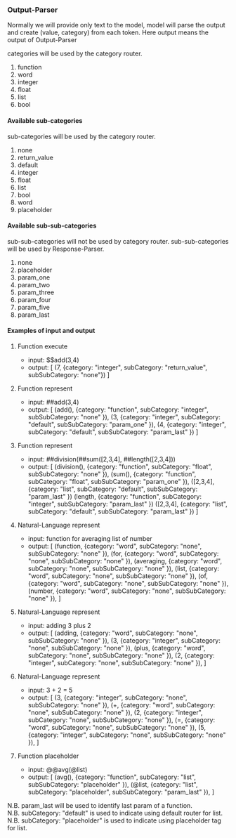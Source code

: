 ### Output-Parser
Normally we will provide only text to the model, 
model will parse the output and create (value, category) from each token.
Here output means the output of Output-Parser

categories will be used by the category router.
1. function
2. word
3. integer
4. float
5. list
6. bool

#### Available sub-categories
sub-categories will be used by the category router.
1. none
2. return_value
3. default
4. integer
5. float
6. list
7. bool
8. word
9. placeholder

#### Available sub-sub-categories
sub-sub-categories will not be used by category router.
sub-sub-categories will be used by Response-Parser.
1. none
2. placeholder
3. param_one
4. param_two
5. param_three
6. param_four
7. param_five
8. param_last

#### Examples of input and output

1. Function execute
   - input: $$add(3,4)
   - output: [
   (7, {category: "integer", subCategory: "return_value", subSubCategory: "none"})
   ]

2. Function represent
   - input: ##add(3,4)
   - output: [
   (add(), {category: "function", subCategory: "integer", subSubCategory: "none" }), 
   (3, {category: "integer", subCategory: "default", subSubCategory: "param_one" }),
   (4, {category: "integer", subCategory: "default", subSubCategory: "param_last" })
   ]

3. Function represent
   - input: ##division(##sum([2,3,4], ##length([2,3,4]))
   - output: [
   (division(), {category: "function", subCategory: "float", subSubCategory: "none" }), 
   (sum(), {category: "function", subCategory: "float", subSubCategory: "param_one" }),
   ([2,3,4], {category: "list", subCategory: "default", subSubCategory: "param_last" })
   (length, {category: "function", subCategory: "integer", subSubCategory: "param_last" })
   ([2,3,4], {category: "list", subCategory: "default", subSubCategory: "param_last" })
   ]

4. Natural-Language represent
   - input: function for averaging list of number
   - output: [
   (function, {category: "word", subCategory: "none", subSubCategory: "none" }), 
   (for, {category: "word", subCategory: "none", subSubCategory: "none" }),
   (averaging, {category: "word", subCategory: "none", subSubCategory: "none" }),
   (list, {category: "word", subCategory: "none", subSubCategory: "none" }),
   (of, {category: "word", subCategory: "none", subSubCategory: "none" }),
   (number, {category: "word", subCategory: "none", subSubCategory: "none" }),
   ]

5. Natural-Language represent
   - input: adding 3 plus 2
   - output: [
   (adding, {category: "word", subCategory: "none", subSubCategory: "none" }), 
   (3, {category: "integer", subCategory: "none", subSubCategory: "none" }),
   (plus, {category: "word", subCategory: "none", subSubCategory: "none" }),
   (2, {category: "integer", subCategory: "none", subSubCategory: "none" }),
   ]

6. Natural-Language represent
   - input: 3 + 2 = 5
   - output: [
   (3, {category: "integer", subCategory: "none", subSubCategory: "none" }), 
   (+, {category: "word", subCategory: "none", subSubCategory: "none" }),
   (2, {category: "integer", subCategory: "none", subSubCategory: "none" }),
   (=, {category: "word", subCategory: "none", subSubCategory: "none" }),
   (5, {category: "integer", subCategory: "none", subSubCategory: "none" }),
   ]

7. Function placeholder
   - input: @@avg(@list)
   - output: [
   (avg(), {category: "function", subCategory: "list", subSubCategory: "placeholder" }), 
   (@list, {category: "list", subCategory: "placeholder", subSubCategory: "param_last" }),
   ]

N.B. param_last will be used to identify last param of a function.<br>
N.B. subCategory: "default" is used to indicate using default router for list.<br>
N.B. subCategory: "placeholder" is used to indicate using placeholder tag for list.<br>
